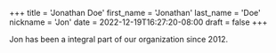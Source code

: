 +++
title = 'Jonathan Doe'
first_name = 'Jonathan'
last_name = 'Doe'
nickname = 'Jon'
date = 2022-12-19T16:27:20-08:00
draft = false
+++

Jon has been a integral part of our organization since 2012.
